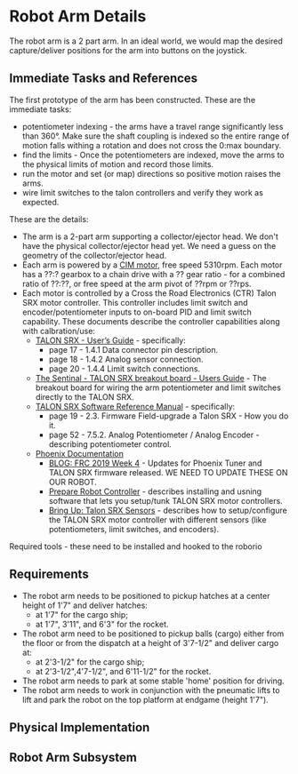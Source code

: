 # Robot Arm Details
The robot arm is a 2 part arm. In an ideal world, we would map the desired capture/deliver
positions for the arm into buttons on the joystick.

## Immediate Tasks and References
The first prototype of the arm has been constructed. These are the immediate tasks:
* potentiometer indexing - the arms have a travel range significantly less than
  360&deg;. Make sure the shaft coupling is indexed so the entire range of motion
  falls withing a rotation and does not cross the 0:max boundary.
* find the limits - Once the potentiometers are indexed, move the arms to the
  physical limits of motion and record those limits.
* run the motor and set (or map) directions so positive motion raises the arms.
* wire limit switches to the talon controllers and verify they work as expected.

These are the details:
* The arm is a 2-part arm supporting a collector/ejector head. We don't have the
  physical collector/ejector head yet. We need a guess on the geometry of the collector/ejector head.
* Each arm is powered by a [CIM motor](https://www.andymark.com/products/2-5-in-cim-motor),
  free speed 5310rpm. Each motor has a ??:? gearbox to a chain drive with a ?? gear ratio -
  for a combined ratio of ??:??, or free speed at the arm pivot of ??rpm or ??rps.
* Each motor is controlled by a Cross the Road Electronics (CTR) Talon SRX motor
  controller. This controller includes limit switch and encoder/potentiometer inputs
  to on-board PID and limit switch capability. These documents describe the controller
  capabilities along with calbration/use:
  * [TALON SRX - User’s Guide](http://www.ctr-electronics.com/Talon%20SRX%20User's%20Guide.pdf) - specifically:
    * page 17 - 1.4.1 Data connector pin description.
    * page 18 - 1.4.2 Analog sensor connection.
    * page 20 - 1.4.4 Limit switch connections.
  * [The Sentinal - TALON SRX breakout board - Users Guide](http://wmralliance.com/wp-content/uploads/2016/12/TheSentinel-Talon-SRXBreakoutBoardUsersGuide.pdf) -
    The breakout board for wiring the arm potentiometer and limit switches directly to the TALON SRX.
  * [TALON SRX Software Reference Manual](https://www.ctr-electronics.com/downloads/pdf/Talon%20SRX%20Software%20Reference%20Manual-1.pdf) -
    specifically:
    * page 19 - 2.3. Firmware Field-upgrade a Talon SRX - How you do it.
    * page 52 - 7.5.2. Analog Potentiometer / Analog Encoder - describing potentiometer
      control.
  * [Phoenix Documentation](https://phoenix-documentation.readthedocs.io/en/latest/index.html)
    * [BLOG: FRC 2019 Week 4](https://phoenix-documentation.readthedocs.io/en/latest/blog/blog-week4.html) - Updates
      for Phoenix Tuner and TALON SRX firmware released. WE NEED TO UPDATE THESE ON OUR ROBOT.
    * [Prepare Robot Controller](https://phoenix-documentation.readthedocs.io/en/latest/ch06_PrepRobot.html) - 
      describes installing and usning software that lets you setup/tunk TALON SRX motor controllers.
    * [Bring Up: Talon SRX Sensors](https://phoenix-documentation.readthedocs.io/en/latest/ch14_MCSensor.html) -
      describes how to setup/configure the TALON SRX motor controller with different sensors (like potentiometers,
      limit switches, and encoders).

Required tools - these need to be installed and hooked to the roborio

## Requirements
* The robot arm needs to be positioned to pickup hatches at a center height of 1'7" and deliver hatches:
  * at 1'7" for the cargo ship;
  * at 1'7", 3'11", and 6'3" for the rocket.
* The robot arm need to be positioned to pickup balls (cargo) either from the floor or from the dispatch
at a height of 3'7-1/2" and deliver cargo at:
  * at 2'3-1/2" for the cargo ship;
  * at 2'3-1/2",4'7-1/2", and 6'11-1/2" for the rocket.
* The robot arm needs to park at some stable 'home' position for driving.
* The robot arm needs to work in conjunction with the pneumatic lifts to lift and park the robot on the top
  platform at endgame (height 1'7").

## Physical Implementation

## Robot Arm Subsystem